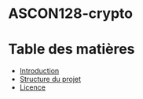 # ASCON128-crypto

# Table des matières
 - [Introduction](#introduction)
 - [Structure du projet](#structure-du-projet)
 - [Licence](licence)
   

